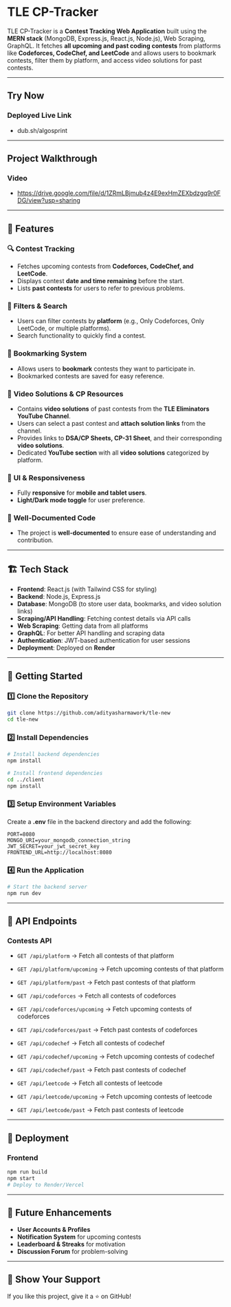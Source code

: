 # TLE CP-Tracker

TLE CP-Tracker is a **Contest Tracking Web Application** built using the **MERN stack** (MongoDB, Express.js, React.js, Node.js), Web Scraping, GraphQL. It fetches **all upcoming and past coding contests** from platforms like **Codeforces, CodeChef, and LeetCode** and allows users to bookmark contests, filter them by platform, and access video solutions for past contests.

---
## Try Now 

### Deployed Live Link 
- dub.sh/algosprint

---
## Project Walkthrough 

### Video 
- https://drive.google.com/file/d/1ZRmLBjmub4z4E9exHmZEXbdzgq9r0FDG/view?usp=sharing

---
## 🌟 Features

### 🔍 **Contest Tracking**
- Fetches upcoming contests from **Codeforces, CodeChef, and LeetCode**.
- Displays contest **date and time remaining** before the start.
- Lists **past contests** for users to refer to previous problems.

### 🎯 **Filters & Search**
- Users can filter contests by **platform** (e.g., Only Codeforces, Only LeetCode, or multiple platforms).
- Search functionality to quickly find a contest.

### 🔖 **Bookmarking System**
- Allows users to **bookmark** contests they want to participate in.
- Bookmarked contests are saved for easy reference.

### 🎥 **Video Solutions & CP Resources**
- Contains **video solutions** of past contests from the **TLE Eliminators YouTube Channel**.
- Users can select a past contest and **attach solution links** from the channel.
- Provides links to **DSA/CP Sheets, CP-31 Sheet**, and their corresponding **video solutions**.
- Dedicated **YouTube section** with all **video solutions** categorized by platform.

### 🎨 **UI & Responsiveness**
- Fully **responsive** for **mobile and tablet users**.
- **Light/Dark mode toggle** for user preference.

### 📝 **Well-Documented Code**
- The project is **well-documented** to ensure ease of understanding and contribution.

---
## 🏗️ Tech Stack

- **Frontend**: React.js (with Tailwind CSS for styling)
- **Backend**: Node.js, Express.js
- **Database**: MongoDB (to store user data, bookmarks, and video solution links)
- **Scraping/API Handling**: Fetching contest details via API calls
- **Web Scraping**: Getting data from all platforms
- **GraphQL**: For better API handling and scraping data
- **Authentication**: JWT-based authentication for user sessions
- **Deployment**: Deployed on **Render**

---
## 🚀 Getting Started

### 1️⃣ Clone the Repository
```bash
git clone https://github.com/adityasharmawork/tle-new
cd tle-new
```

### 2️⃣ Install Dependencies
```bash
# Install backend dependencies
npm install

# Install frontend dependencies
cd ../client
npm install
```

### 3️⃣ Setup Environment Variables
Create a **.env** file in the backend directory and add the following:
```env
PORT=8080
MONGO_URI=your_mongodb_connection_string
JWT_SECRET=your_jwt_secret_key
FRONTEND_URL=http://localhost:8080
``` 

### 4️⃣ Run the Application
```bash
# Start the backend server
npm run dev
```

---
## 📜 API Endpoints

### **Contests API**
- `GET /api/platform` → Fetch all contests of that platform
- `GET /api/platform/upcoming` → Fetch upcoming contests of that platform
- `GET /api/platform/past` → Fetch past contests of that platform

- `GET /api/codeforces` → Fetch all contests of codeforces
- `GET /api/codeforces/upcoming` → Fetch upcoming contests of codeforces
- `GET /api/codeforces/past` → Fetch past contests of codeforces

- `GET /api/codechef` → Fetch all contests of codechef
- `GET /api/codechef/upcoming` → Fetch upcoming contests of codechef
- `GET /api/codechef/past` → Fetch past contests of codechef

- `GET /api/leetcode` → Fetch all contests of leetcode
- `GET /api/leetcode/upcoming` → Fetch upcoming contests of leetcode
- `GET /api/leetcode/past` → Fetch past contests of leetcode

---
## 📌 Deployment

### Frontend
```bash
npm run build
npm start
# Deploy to Render/Vercel
```

---
## 🎯 Future Enhancements
- **User Accounts & Profiles**
- **Notification System** for upcoming contests
- **Leaderboard & Streaks** for motivation
- **Discussion Forum** for problem-solving

---
## 🌟 Show Your Support
If you like this project, give it a ⭐ on GitHub!
